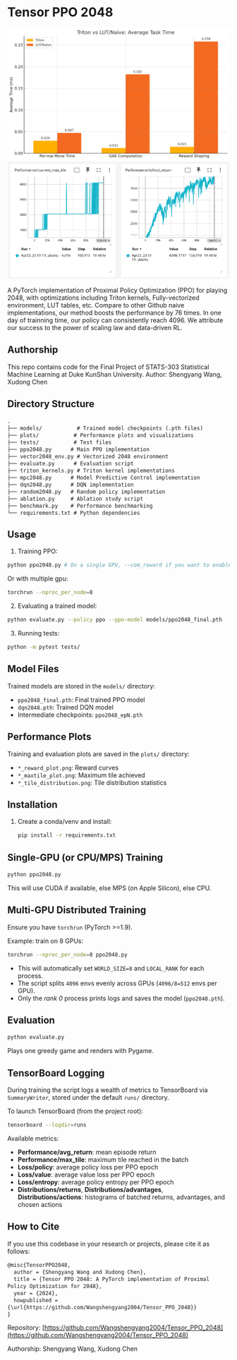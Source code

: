 # Tensor PPO 2048

![Maximum Speed Up](plots/speedup.png)
![Tensorboard Log](plots/train_result.png)

A PyTorch implementation of Proximal Policy Optimization (PPO) for playing 2048, with optimizations including Triton kernels, Fully-vectorized environment, LUT tables, etc. Compare to other Github naive implementations, our method boosts the performance by 76 times. In one day of trainning time, our policy can consistently reach 4096.
We attribute our success to the power of scaling law and data-driven RL.

## Authorship
This repo contains code for the Final Project of STATS-303 Statistical Machine Learning at Duke KunShan University.
Author: Shengyang Wang, Xudong Chen

## Directory Structure

```
.
├── models/           # Trained model checkpoints (.pth files)
├── plots/           # Performance plots and visualizations
├── tests/           # Test files
├── ppo2048.py      # Main PPO implementation
├── vector2048_env.py # Vectorized 2048 environment
├── evaluate.py      # Evaluation script
├── triton_kernels.py # Triton kernel implementations
├── mpc2048.py      # Model Predictive Control implementation
├── dqn2048.py      # DQN implementation
├── random2048.py   # Random policy implementation
├── ablation.py     # Ablation study script
├── benchmark.py    # Performance benchmarking
└── requirements.txt # Python dependencies
```

## Usage

1. Training PPO:
```bash
python ppo2048.py # On a single GPU, --com_reward if you want to enable a more sophisticated reward (Performance not increasing much)
```
Or with multiple gpu:
```bash
torchrun --nproc_per_node=8
```
2. Evaluating a trained model:
```bash
python evaluate.py --policy ppo --ppo-model models/ppo2048_final.pth
```

3. Running tests:
```bash
python -m pytest tests/
```

## Model Files

Trained models are stored in the `models/` directory:
- `ppo2048_final.pth`: Final trained PPO model
- `dqn2048.pth`: Trained DQN model
- Intermediate checkpoints: `ppo2048_epN.pth`

## Performance Plots

Training and evaluation plots are saved in the `plots/` directory:
- `*_reward_plot.png`: Reward curves
- `*_maxtile_plot.png`: Maximum tile achieved
- `*_tile_distribution.png`: Tile distribution statistics

## Installation

1. Create a conda/venv and install:
   ```bash
   pip install -r requirements.txt
   ```

## Single‑GPU (or CPU/MPS) Training

```bash
python ppo2048.py
```

This will use CUDA if available, else MPS (on Apple Silicon), else CPU.

## Multi‑GPU Distributed Training

Ensure you have `torchrun` (PyTorch >=1.9).

Example: train on 8 GPUs:

```bash
torchrun --nproc_per_node=8 ppo2048.py
```

- This will automatically set `WORLD_SIZE=8` and `LOCAL_RANK` for each process.
- The script splits `4096` envs evenly across GPUs (`4096/8=512` envs per GPU).
- Only the _rank 0_ process prints logs and saves the model (`ppo2048.pth`).

## Evaluation

```bash
python evaluate.py
```

Plays one greedy game and renders with Pygame.

## TensorBoard Logging

During training the script logs a wealth of metrics to TensorBoard via `SummaryWriter`, stored under the default `runs/` directory.

To launch TensorBoard (from the project root):
```bash
tensorboard --logdir=runs
```

Available metrics:
- **Performance/avg_return**: mean episode return
- **Performance/max_tile**: maximum tile reached in the batch
- **Loss/policy**: average policy loss per PPO epoch
- **Loss/value**: average value loss per PPO epoch
- **Loss/entropy**: average policy entropy per PPO epoch
- **Distributions/returns**, **Distributions/advantages**, **Distributions/actions**: histograms of batched returns, advantages, and chosen actions 

## How to Cite

If you use this codebase in your research or projects, please cite it as follows:

```
@misc{TensorPPO2048,
  author = {Shengyang Wang and Xudong Chen},
  title = {Tensor PPO 2048: A PyTorch implementation of Proximal Policy Optimization for 2048},
  year = {2024},
  howpublished = {\url{https://github.com/Wangshengyang2004/Tensor_PPO_2048}}
}
```

Repository: [https://github.com/Wangshengyang2004/Tensor_PPO_2048](https://github.com/Wangshengyang2004/Tensor_PPO_2048)

Authorship: Shengyang Wang, Xudong Chen 